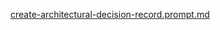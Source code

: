 [create-architectural-decision-record.prompt.md](../../../prompts/create-architectural-decision-record.prompt.md)